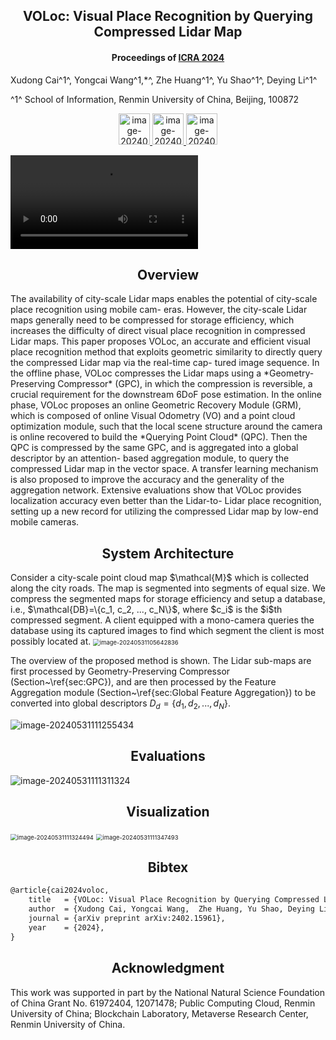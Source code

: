 <h2 align = "center">
VOLoc: Visual Place Recognition by Querying Compressed Lidar Map
</h2>
<h4 align = "center" >
Proceedings of <a href="https://2024.ieee-icra.org/">ICRA 2024</a> </a>
</h4>


Xudong Cai^1^, Yongcai Wang^1,*^,  Zhe Huang^1^, Yu Shao^1^, Deying Li^1^

^1^ School of Information, Renmin University of China, Beijing, 100872 



<center>
  <a href="VOLoc.pdf"><img height= "50" src="https://p.ipic.vip/f50s58.png" alt="image-20240529183359317"  /> 
  </a>
  <a href="https://github.com/Master-cai/VOLoc">
  <img height= "50" src="https://p.ipic.vip/exxqen.png" alt="image-20240529183422179"/>
  </a>  
  <a href="#">
  <img height= "50" src="https://p.ipic.vip/c13w3s.png" alt="image-20240529183517490"/>
  </a> 
</center>





<video controls="controls" autoplay="autoplay" src="VOLoc.mp4" type="video/mp4"></video>


<h2 align = "center">
Overview 
</h2>
The availability of city-scale Lidar maps enables the potential of city-scale place recognition using mobile cam- eras. However, the city-scale Lidar maps generally need to be compressed for storage efficiency, which increases the difficulty of direct visual place recognition in compressed Lidar maps. This paper proposes VOLoc, an accurate and efficient visual place recognition method that exploits geometric similarity to directly query the compressed Lidar map via the real-time cap- tured image sequence. In the offline phase, VOLoc compresses the Lidar maps using a *Geometry-Preserving Compressor* (GPC), in which the compression is reversible, a crucial requirement for the downstream 6DoF pose estimation. In the online phase, VOLoc proposes an online Geometric Recovery Module (GRM), which is composed of online Visual Odometry (VO) and a point cloud optimization module, such that the local scene structure around the camera is online recovered to build the *Querying Point Cloud* (QPC). Then the QPC is compressed by the same GPC, and is aggregated into a global descriptor by an attention- based aggregation module, to query the compressed Lidar map in the vector space. A transfer learning mechanism is also proposed to improve the accuracy and the generality of the aggregation network. Extensive evaluations show that VOLoc provides localization accuracy even better than the Lidar-to- Lidar place recognition, setting up a new record for utilizing the compressed Lidar map by low-end mobile cameras. 

<h2 align = "center">
System Architecture 
</h2>
Consider a city-scale point cloud map $\mathcal{M}$ which is collected along the city roads. The map is segmented into  segments of equal size. We compress the segmented maps for storage efficiency and setup a database,  i.e., $\mathcal{DB}=\{c_1, c_2, ..., c_N\}$, where $c_i$ is the $i$th compressed segment. A client equipped with a mono-camera queries the database using its captured images to find which segment the client is most possibly located at.

<img src="https://gitee.com/master-cai/oss/raw/master/blog/2024/05-31-image-20240531105642836.png" alt="image-20240531105642836" style="zoom:67%;" />

The overview of the proposed method is shown. The Lidar sub-maps are first processed by Geometry-Preserving Compressor (Section~\ref{sec:GPC}),  and are then processed by the Feature Aggregation module (Section~\ref{sec:Global Feature Aggregation}) to be converted into global descriptors $D_d=\{d_1, d_2, ..., d_N\}$.

<img src="https://gitee.com/master-cai/oss/raw/master/blog/2024/05-31-image-20240531111255434.png" alt="image-20240531111255434"  />

<h2 align = "center">
Evaluations
</h2>

![image-20240531111311324](https://gitee.com/master-cai/oss/raw/master/blog/2024/05-31-image-20240531111311324.png)

<h2 align = "center">
Visualization
</h2>
<img src="https://gitee.com/master-cai/oss/raw/master/blog/2024/05-31-image-20240531111324494.png" alt="image-20240531111324494" style="zoom:67%;" />

<img src="https://gitee.com/master-cai/oss/raw/master/blog/2024/05-31-image-20240531111347493.png" alt="image-20240531111347493" style="zoom:67%;" />


<h2 align = "center">
Bibtex
</h2>

```tex
@article{cai2024voloc,
    title   = {VOLoc: Visual Place Recognition by Querying Compressed Lidar Map},
    author  = {Xudong Cai, Yongcai Wang,  Zhe Huang, Yu Shao, Deying Li},
    journal = {arXiv preprint arXiv:2402.15961},
    year    = {2024},
}
```


<h2 align = "center">
Acknowledgment 
</h2>
This work was supported in part by the National Natural Science Foundation of China Grant No. 61972404, 12071478; Public Computing Cloud, Renmin University of China; Blockchain Laboratory, Metaverse Research Center, Renmin University of China.





